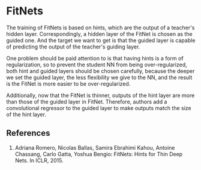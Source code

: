# FitNets

The training of FitNets is based on hints, which are the output of a teacher's hidden layer. Correspondingly, a hidden layer of the FitNet is chosen as the guided one. And the target we want to get is that the guided layer is capable of predicting the output of the teacher's guiding layer. 

One problem should be paid attention to is that having hints is a form of regularization, so to prevent the student NN from being over-regularized, both hint and guided layers should be chosen carefully, because the deeper we set the guided layer, the less flexibility we give to the NN, and the result is the FitNet is more easier to be over-regularized.

Additionally, now that the FitNet is thinner, outputs of the hint layer are more than those of the guided layer in FitNet. Therefore, authors add a convolutional regressor to the guided layer to make outputs match the size of the hint layer.


## References
1. Adriana Romero, Nicolas Ballas, Samira Ebrahimi Kahou, Antoine Chassang, Carlo Gatta, Yoshua Bengio: FitNets: Hints for Thin Deep Nets. In ICLR, 2015.